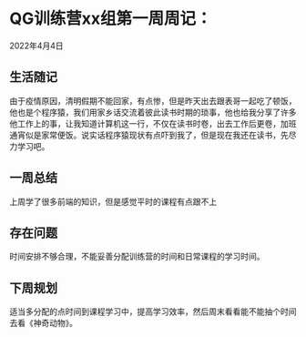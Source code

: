 # QG训练营xx组第一周周记：
2022年4月4日

## 生活随记

由于疫情原因，清明假期不能回家，有点惨，但是昨天出去跟表哥一起吃了顿饭，他也是个程序猿，我们用家乡话交流着彼此读书时期的琐事，他也给我分享了许多他工作上的事，让我知道计算机这一行，不仅在读书时卷，出去工作后更卷，加班通宵似是家常便饭。说实话程序猿现状有点吓到我了，但是现在我还在读书，先尽力学习吧。

## 一周总结

上周学了很多前端的知识，但是感觉平时的课程有点跟不上

## 存在问题

时间安排不够合理，不能妥善分配训练营的时间和日常课程的学习时间。

## 下周规划

适当多分配的点时间到课程学习中，提高学习效率，然后周末看看能不能抽个时间去看《神奇动物》。
